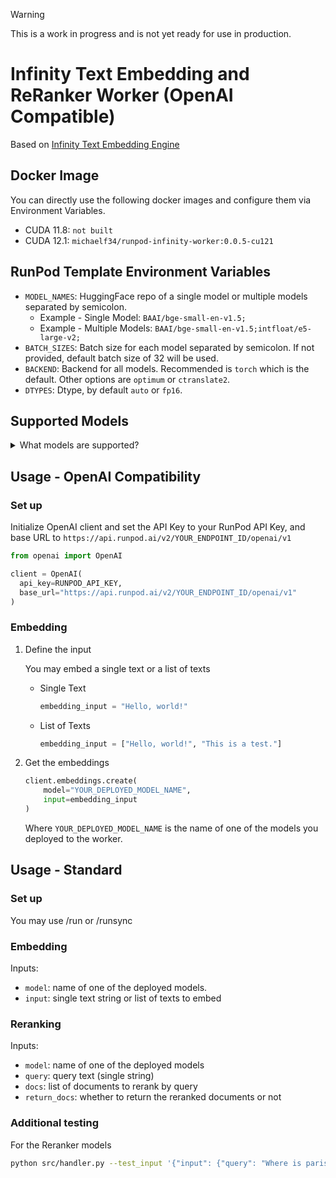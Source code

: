 > [!WARNING]  
> This is a work in progress and is not yet ready for use in production.


# Infinity Text Embedding and ReRanker Worker (OpenAI Compatible)
Based on [Infinity Text Embedding Engine](https://github.com/michaelfeil/infinity)

## Docker Image
You can directly use the following docker images and configure them via Environment Variables.
* CUDA 11.8: `not built`
* CUDA 12.1: `michaelf34/runpod-infinity-worker:0.0.5-cu121`

## RunPod Template Environment Variables
* `MODEL_NAMES`: HuggingFace repo of a single model or multiple models separated by semicolon.      
    * Example - Single Model: `BAAI/bge-small-en-v1.5;`
    * Example - Multiple Models: `BAAI/bge-small-en-v1.5;intfloat/e5-large-v2;`
* `BATCH_SIZES`: Batch size for each model separated by semicolon. If not provided, default batch size of 32 will be used. 
* `BACKEND`: Backend for all models. Recommended is `torch` which is the default. Other options are `optimum` or `ctranslate2`.
* `DTYPES`: Dtype, by default `auto` or `fp16`.

## Supported Models
<details>
  <summary>What models are supported?</summary>
  
  - All models supported by the sentence-transformers library.
  - All models reuploaded on the sentence transformers org https://huggingface.co/sentence-transformers / sbert.net. 

  With the command `--engine torch` the model must be compatible with sentence-transformers library
  
  For the latest trends, you might want to check out one of the following models.
    https://huggingface.co/spaces/mteb/leaderboard
    
</details>

## Usage - OpenAI Compatibility
### Set up
Initialize OpenAI client and set the API Key to your RunPod API Key, and base URL to `https://api.runpod.ai/v2/YOUR_ENDPOINT_ID/openai/v1`
```python
from openai import OpenAI

client = OpenAI(
  api_key=RUNPOD_API_KEY, 
  base_url="https://api.runpod.ai/v2/YOUR_ENDPOINT_ID/openai/v1"
)
```
### Embedding
1. Define the input

    You may embed a single text or a list of texts
    - Single Text
        ```python
        embedding_input = "Hello, world!"
        ```
    - List of Texts
        ```python
        embedding_input = ["Hello, world!", "This is a test."]
        ```
2. Get the embeddings
    ```python
    client.embeddings.create(
        model="YOUR_DEPLOYED_MODEL_NAME",
        input=embedding_input
    )
    ```
    Where `YOUR_DEPLOYED_MODEL_NAME` is the name of one of the models you deployed to the worker.

## Usage - Standard
### Set up
You may use /run or /runsync

### Embedding
Inputs:
* `model`: name of one of the deployed models.
* `input`: single text string or list of texts to embed

### Reranking
Inputs:
* `model`: name of one of the deployed models
* `query`: query text (single string)
* `docs`: list of documents to rerank by query
* `return_docs`: whether to return the reranked documents or not


### Additional testing

For the Reranker models 
```bash
python src/handler.py --test_input '{"input": {"query": "Where is paris?", "docs": ["Paris is in France", "Rome is in Italy"], "model": "BAAI/bge-reranker-v2-m3"}}'
```